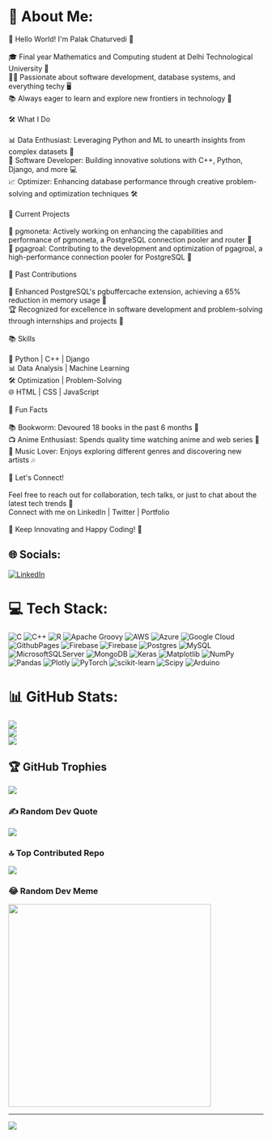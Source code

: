 # 💫 About Me:
👋 Hello World! I'm Palak Chaturvedi 🚀<br><br>🎓 Final year Mathematics and Computing student at Delhi Technological University 🏫<br>👩‍💻 Passionate about software development, database systems, and everything techy 🖥️<br>📚 Always eager to learn and explore new frontiers in technology 🌌<br><br>🛠️ What I Do<br><br>📊 Data Enthusiast: Leveraging Python and ML to unearth insights from complex datasets 🐍<br>🚀 Software Developer: Building innovative solutions with C++, Python, Django, and more 💻<br>📈 Optimizer: Enhancing database performance through creative problem-solving and optimization techniques 🛠️<br><br>🌟 Current Projects<br><br>📌 pgmoneta: Actively working on enhancing the capabilities and performance of pgmoneta, a PostgreSQL connection pooler and router 📡<br>📌 pgagroal: Contributing to the development and optimization of pgagroal, a high-performance connection pooler for PostgreSQL 🚀<br><br>🌟 Past Contributions<br><br>📌 Enhanced PostgreSQL's pgbuffercache extension, achieving a 65% reduction in memory usage 🧠<br>🏆 Recognized for excellence in software development and problem-solving through internships and projects 🥇<br><br>📚 Skills<br><br>🐍 Python | C++ | Django<br>📊 Data Analysis | Machine Learning<br>🛠️ Optimization | Problem-Solving<br>🌐 HTML | CSS | JavaScript<br><br>📖 Fun Facts<br><br>📚 Bookworm: Devoured 18 books in the past 6 months 📖<br>📺 Anime Enthusiast: Spends quality time watching anime and web series 🍿<br>🎵 Music Lover: Enjoys exploring different genres and discovering new artists 🎶<br><br>🤝 Let's Connect!<br><br>Feel free to reach out for collaboration, tech talks, or just to chat about the latest tech trends 📩<br>Connect with me on LinkedIn | Twitter | Portfolio<br><br>🚀 Keep Innovating and Happy Coding! 🌟


## 🌐 Socials:
[![LinkedIn](https://img.shields.io/badge/LinkedIn-%230077B5.svg?logo=linkedin&logoColor=white)](https://linkedin.com/in/palak-chaturvedi) 

# 💻 Tech Stack:
![C](https://img.shields.io/badge/c-%2300599C.svg?style=flat-square&logo=c&logoColor=white) ![C++](https://img.shields.io/badge/c++-%2300599C.svg?style=flat-square&logo=c%2B%2B&logoColor=white) ![R](https://img.shields.io/badge/r-%23276DC3.svg?style=flat-square&logo=r&logoColor=white) ![Apache Groovy](https://img.shields.io/badge/Apache%20Groovy-4298B8.svg?style=flat-square&logo=Apache+Groovy&logoColor=white) ![AWS](https://img.shields.io/badge/AWS-%23FF9900.svg?style=flat-square&logo=amazon-aws&logoColor=white) ![Azure](https://img.shields.io/badge/azure-%230072C6.svg?style=flat-square&logo=microsoftazure&logoColor=white) ![Google Cloud](https://img.shields.io/badge/GoogleCloud-%234285F4.svg?style=flat-square&logo=google-cloud&logoColor=white) ![GithubPages](https://img.shields.io/badge/github%20pages-121013?style=flat-square&logo=github&logoColor=white) ![Firebase](https://img.shields.io/badge/firebase-%23039BE5.svg?style=flat-square&logo=firebase) ![Firebase](https://img.shields.io/badge/Firebase-039BE5?style=flat-square&logo=Firebase&logoColor=white) ![Postgres](https://img.shields.io/badge/postgres-%23316192.svg?style=flat-square&logo=postgresql&logoColor=white) ![MySQL](https://img.shields.io/badge/mysql-%2300000f.svg?style=flat-square&logo=mysql&logoColor=white) ![MicrosoftSQLServer](https://img.shields.io/badge/Microsoft%20SQL%20Server-CC2927?style=flat-square&logo=microsoft%20sql%20server&logoColor=white) ![MongoDB](https://img.shields.io/badge/MongoDB-%234ea94b.svg?style=flat-square&logo=mongodb&logoColor=white) ![Keras](https://img.shields.io/badge/Keras-%23D00000.svg?style=flat-square&logo=Keras&logoColor=white) ![Matplotlib](https://img.shields.io/badge/Matplotlib-%23ffffff.svg?style=flat-square&logo=Matplotlib&logoColor=black) ![NumPy](https://img.shields.io/badge/numpy-%23013243.svg?style=flat-square&logo=numpy&logoColor=white) ![Pandas](https://img.shields.io/badge/pandas-%23150458.svg?style=flat-square&logo=pandas&logoColor=white) ![Plotly](https://img.shields.io/badge/Plotly-%233F4F75.svg?style=flat-square&logo=plotly&logoColor=white) ![PyTorch](https://img.shields.io/badge/PyTorch-%23EE4C2C.svg?style=flat-square&logo=PyTorch&logoColor=white) ![scikit-learn](https://img.shields.io/badge/scikit--learn-%23F7931E.svg?style=flat-square&logo=scikit-learn&logoColor=white) ![Scipy](https://img.shields.io/badge/SciPy-%230C55A5.svg?style=flat-square&logo=scipy&logoColor=%white) ![Arduino](https://img.shields.io/badge/-Arduino-00979D?style=flat-square&logo=Arduino&logoColor=white)
# 📊 GitHub Stats:
![](https://github-readme-stats.vercel.app/api?username=palak-chaturvedi&theme=nightowl&hide_border=false&include_all_commits=false&count_private=false)<br/>
![](https://github-readme-streak-stats.herokuapp.com/?user=palak-chaturvedi&theme=nightowl&hide_border=false)<br/>
![](https://github-readme-stats.vercel.app/api/top-langs/?username=palak-chaturvedi&theme=nightowl&hide_border=false&include_all_commits=false&count_private=false&layout=compact)

## 🏆 GitHub Trophies
![](https://github-profile-trophy.vercel.app/?username=palak-chaturvedi&theme=onedark&no-frame=false&no-bg=true&margin-w=4)

### ✍️ Random Dev Quote
![](https://quotes-github-readme.vercel.app/api?type=horizontal&theme=radical)

### 🔝 Top Contributed Repo
![](https://github-contributor-stats.vercel.app/api?username=palak-chaturvedi&limit=5&theme=dark&combine_all_yearly_contributions=true)

### 😂 Random Dev Meme
<img src='https://randommeme-five.vercel.app/' style="height: 400px;"/>

---
[![](https://visitcount.itsvg.in/api?id=palak-chaturvedi&icon=0&color=0)](https://visitcount.itsvg.in)

<!-- Proudly created with GPRM ( https://gprm.itsvg.in ) -->
